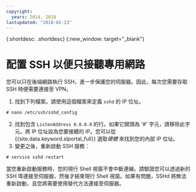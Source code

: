```yaml
---
copyright:
  years: 2014, 2018
lastupdated: "2018-02-23"
---
```


{:shortdesc: .shortdesc}
{:new_window: target="_blank"}

# 配置 SSH 以便只接聽專用網路

您可以只在後端網路執行 SSH，進一步保護您的伺服器。因此，每次您需要存取 SSH 時便需要連接至 VPN。

1. 找到下列檔案。請使用這個檔案來定義 `sshd` 的 IP 位址。
```
# nano /etc/ssh/sshd_config
```

2. 找到包含 `ListenAddress 0.0.0.0` 的行。如果它開頭為 '#' 字元，請移除此字元。將 IP 位址設為您要接聽的 IP。您可以從 {{site.data.keyword.slportal_full}} 選取*硬體* 來找到您的內部 IP 位址。
3. 變更之後，重新啟動 SSH 服務：
```
# service sshd restart
```

當您重新啟動服務時，您的現行 Shell 視窗不會中斷連線。請驗證您可以透過新的 SSH 埠連接至伺服器，然後才結束現行 Shell 視窗。如果有問題，SSHd 將無法重新啟動，且您將需要使用替代方法連接至伺服器。
